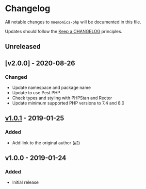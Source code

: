 # Changelog

All notable changes to `mnemonics-php` will be documented in this file.

Updates should follow the [Keep a CHANGELOG](https://keepachangelog.com) principles.

## Unreleased

## [v2.0.0] - 2020-08-26

### Changed
- Update namespace and package name
- Update to use Pest PHP
- Check types and styling with PHPStan and Rector
- Update minimum supported PHP versions to 7.4 and 8.0

## [v1.0.1] - 2019-01-25

### Added
- Add link to the original author ([#1](https://github.com/owenvoke/mnemonics-php/issues/1))

## v1.0.0 - 2019-01-24

### Added
- Initial release

[v1.0.1]: https://github.com/owenvoke/mnemonics-php/compare/v1.0.0...v1.0.1
